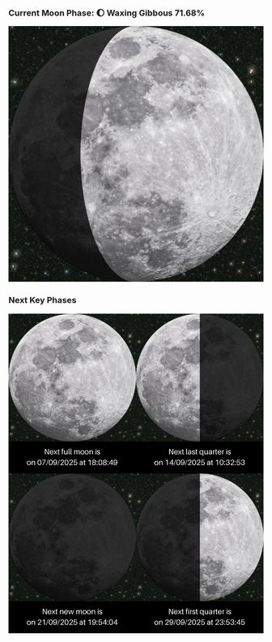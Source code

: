 ### Current Moon Phase: 🌔 Waxing Gibbous 71.68%
![Moon Phase](moonphase.png)
### Next Key Phases
![Gallery](gallery.png)